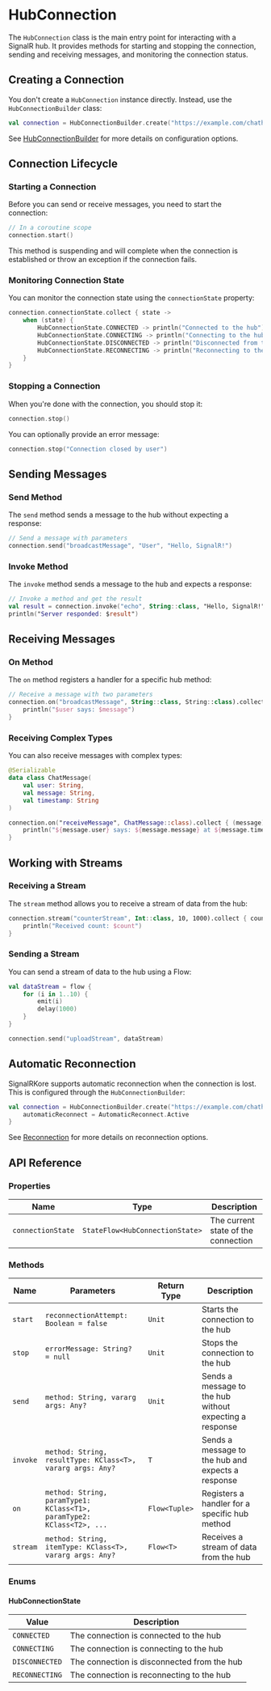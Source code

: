 # HubConnection

The `HubConnection` class is the main entry point for interacting with a SignalR hub. It provides methods for starting and stopping the connection, sending and receiving messages, and monitoring the connection status.

## Creating a Connection

You don't create a `HubConnection` instance directly. Instead, use the `HubConnectionBuilder` class:

```kotlin
val connection = HubConnectionBuilder.create("https://example.com/chathub")
```

See [HubConnectionBuilder](hub-connection-builder.md) for more details on configuration options.

## Connection Lifecycle

### Starting a Connection

Before you can send or receive messages, you need to start the connection:

```kotlin
// In a coroutine scope
connection.start()
```

This method is suspending and will complete when the connection is established or throw an exception if the connection fails.

### Monitoring Connection State

You can monitor the connection state using the `connectionState` property:

```kotlin
connection.connectionState.collect { state ->
    when (state) {
        HubConnectionState.CONNECTED -> println("Connected to the hub")
        HubConnectionState.CONNECTING -> println("Connecting to the hub")
        HubConnectionState.DISCONNECTED -> println("Disconnected from the hub")
        HubConnectionState.RECONNECTING -> println("Reconnecting to the hub")
    }
}
```

### Stopping a Connection

When you're done with the connection, you should stop it:

```kotlin
connection.stop()
```

You can optionally provide an error message:

```kotlin
connection.stop("Connection closed by user")
```

## Sending Messages

### Send Method

The `send` method sends a message to the hub without expecting a response:

```kotlin
// Send a message with parameters
connection.send("broadcastMessage", "User", "Hello, SignalR!")
```

### Invoke Method

The `invoke` method sends a message to the hub and expects a response:

```kotlin
// Invoke a method and get the result
val result = connection.invoke("echo", String::class, "Hello, SignalR!")
println("Server responded: $result")
```

## Receiving Messages

### On Method

The `on` method registers a handler for a specific hub method:

```kotlin
// Receive a message with two parameters
connection.on("broadcastMessage", String::class, String::class).collect { (user, message) ->
    println("$user says: $message")
}
```

### Receiving Complex Types

You can also receive messages with complex types:

```kotlin
@Serializable
data class ChatMessage(
    val user: String,
    val message: String,
    val timestamp: String
)

connection.on("receiveMessage", ChatMessage::class).collect { (message) ->
    println("${message.user} says: ${message.message} at ${message.timestamp}")
}
```

## Working with Streams

### Receiving a Stream

The `stream` method allows you to receive a stream of data from the hub:

```kotlin
connection.stream("counterStream", Int::class, 10, 1000).collect { count ->
    println("Received count: $count")
}
```

### Sending a Stream

You can send a stream of data to the hub using a Flow:

```kotlin
val dataStream = flow {
    for (i in 1..10) {
        emit(i)
        delay(1000)
    }
}

connection.send("uploadStream", dataStream)
```

## Automatic Reconnection

SignalRKore supports automatic reconnection when the connection is lost. This is configured through the `HubConnectionBuilder`:

```kotlin
val connection = HubConnectionBuilder.create("https://example.com/chathub") {
    automaticReconnect = AutomaticReconnect.Active
}
```

See [Reconnection](../user-guide/reconnection.md) for more details on reconnection options.

## API Reference

### Properties

| Name | Type | Description |
|------|------|-------------|
| `connectionState` | `StateFlow<HubConnectionState>` | The current state of the connection |

### Methods

| Name | Parameters | Return Type | Description |
|------|------------|-------------|-------------|
| `start` | `reconnectionAttempt: Boolean = false` | `Unit` | Starts the connection to the hub |
| `stop` | `errorMessage: String? = null` | `Unit` | Stops the connection to the hub |
| `send` | `method: String, vararg args: Any?` | `Unit` | Sends a message to the hub without expecting a response |
| `invoke` | `method: String, resultType: KClass<T>, vararg args: Any?` | `T` | Sends a message to the hub and expects a response |
| `on` | `method: String, paramType1: KClass<T1>, paramType2: KClass<T2>, ...` | `Flow<Tuple>` | Registers a handler for a specific hub method |
| `stream` | `method: String, itemType: KClass<T>, vararg args: Any?` | `Flow<T>` | Receives a stream of data from the hub |

### Enums

#### HubConnectionState

| Value | Description |
|-------|-------------|
| `CONNECTED` | The connection is connected to the hub |
| `CONNECTING` | The connection is connecting to the hub |
| `DISCONNECTED` | The connection is disconnected from the hub |
| `RECONNECTING` | The connection is reconnecting to the hub |